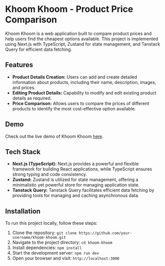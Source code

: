 # Khoom Khoom - Product Price Comparison

Khoom Khoom is a web application built to compare product prices and help users find the cheapest options available. This project is implemented using Next.js with TypeScript, Zustand for state management, and Tanstack Query for efficient data fetching.

## Features

- **Product Details Creation:** Users can add and create detailed information about products, including their name, description, images, and prices.
- **Editing Product Details:** Capability to modify and edit existing product details as required.
- **Price Comparison:** Allows users to compare the prices of different products to identify the most cost-effective option available.

## Demo

Check out the live demo of Khoom Khoom [here](https://khoom-khoom.vercel.app/).

## Tech Stack

- **Next.js (TypeScript):** Next.js provides a powerful and flexible framework for building React applications, while TypeScript ensures strong typing and code consistency.
- **Zustand:** Zustand is utilized for state management, offering a minimalistic yet powerful store for managing application state.
- **Tanstack Query:** Tanstack Query facilitates efficient data fetching by providing tools for managing and caching asynchronous data.

## Installation

To run this project locally, follow these steps:

1. Clone the repository: `git clone https://github.com/your-username/khoom-khoom.git`
2. Navigate to the project directory: `cd khoom-khoom`
3. Install dependencies: `npm install`
4. Start the development server: `npm run dev`
5. Open your browser and visit: `http://localhost:3000`

